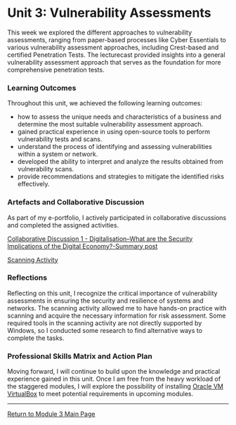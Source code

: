 # Unit 3: Vulnerability Assessments

This week we explored the different approaches to vulnerability assessments, ranging from paper-based processes like Cyber Essentials to various vulnerability assessment approaches, including Crest-based and certified Penetration Tests. 
The lecturecast provided insights into a general vulnerability assessment approach that serves as the foundation for more comprehensive penetration tests.

### Learning Outcomes
Throughout this unit, we achieved the following learning outcomes:
 - how to assess the unique needs and characteristics of a business and determine the most suitable vulnerability assessment approach.
 - gained practical experience in using open-source tools to perform vulnerability tests and scans.
 - understand the process of identifying and assessing vulnerabilities within a system or network.
 - developed the ability to interpret and analyze the results obtained from vulnerability scans.
 - provide recommendations and strategies to mitigate the identified risks effectively.

### Artefacts and Collaborative Discussion 
As part of my e-portfolio, I actively participated in collaborative discussions and completed the assigned activities. 

[Collaborative Discussion 1 - Digitalisation–What are the Security Implications of the Digital Economy?-Summary post](Module03_Discussion1_Summary.pdf)

[Scanning Activity](NS_Unit03_Scanning.md)

### Reflections
Reflecting on this unit, I recognize the critical importance of vulnerability assessments in ensuring the security and resilience of systems and networks. The scanning activity allowed me to have hands-on practice with scanning and acquire the necessary information for risk assessment.  Some required tools in the scanning activity are not directly supported by Windows, so I conducted some research to find alternative ways to complete the tasks.

### Professional Skills Matrix and Action Plan
Moving forward, I will continue to build upon the knowledge and practical experience gained in this unit. Once I am free from the heavy workload of the staggered modules, I will explore the possibility of installing [Oracle VM VirtualBox](https://www.virtualbox.org/) to meet potential requirements in upcoming modules.

---

[Return to Module 3 Main Page](NS_main.md)
